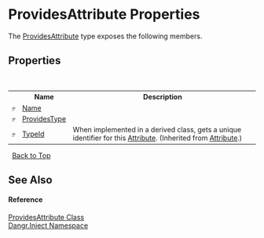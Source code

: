 # ProvidesAttribute Properties
 

The <a href="T_Dangr_Inject_ProvidesAttribute">ProvidesAttribute</a> type exposes the following members.


## Properties
&nbsp;<table><tr><th></th><th>Name</th><th>Description</th></tr><tr><td>![Public property](media/pubproperty.gif "Public property")</td><td><a href="P_Dangr_Inject_ProvidesAttribute_Name">Name</a></td><td /></tr><tr><td>![Public property](media/pubproperty.gif "Public property")</td><td><a href="P_Dangr_Inject_ProvidesAttribute_ProvidesType">ProvidesType</a></td><td /></tr><tr><td>![Public property](media/pubproperty.gif "Public property")</td><td><a href="http://msdn2.microsoft.com/en-us/library/sa1bf03e" target="_blank">TypeId</a></td><td>
When implemented in a derived class, gets a unique identifier for this <a href="http://msdn2.microsoft.com/en-us/library/e8kc3626" target="_blank">Attribute</a>.
 (Inherited from <a href="http://msdn2.microsoft.com/en-us/library/e8kc3626" target="_blank">Attribute</a>.)</td></tr></table>&nbsp;
<a href="#providesattribute-properties">Back to Top</a>

## See Also


#### Reference
<a href="T_Dangr_Inject_ProvidesAttribute">ProvidesAttribute Class</a><br /><a href="N_Dangr_Inject">Dangr.Inject Namespace</a><br />